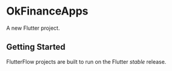 # OkFinanceApps

A new Flutter project.

## Getting Started

FlutterFlow projects are built to run on the Flutter _stable_ release.
